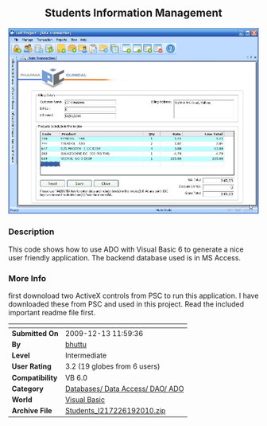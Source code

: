 ﻿<div align="center">

## Students Information Management

<img src="PIC201019101373175.jpg">
</div>

### Description

This code shows how to use ADO with Visual Basic 6 to generate a nice user friendly application. The backend database used is in MS Access.
 
### More Info
 
first downoload two ActiveX controls from PSC to run this application. I have downloaded these from PSC and used in this project. Read the included important readme file first.


<span>             |<span>
---                |---
**Submitted On**   |2009-12-13 11:59:36
**By**             |[bhuttu](https://github.com/Planet-Source-Code/PSCIndex/blob/master/ByAuthor/bhuttu.md)
**Level**          |Intermediate
**User Rating**    |3.2 (19 globes from 6 users)
**Compatibility**  |VB 6\.0
**Category**       |[Databases/ Data Access/ DAO/ ADO](https://github.com/Planet-Source-Code/PSCIndex/blob/master/ByCategory/databases-data-access-dao-ado__1-6.md)
**World**          |[Visual Basic](https://github.com/Planet-Source-Code/PSCIndex/blob/master/ByWorld/visual-basic.md)
**Archive File**   |[Students\_I217226192010\.zip](https://github.com/Planet-Source-Code/bhuttu-students-information-management__1-72812/archive/master.zip)








